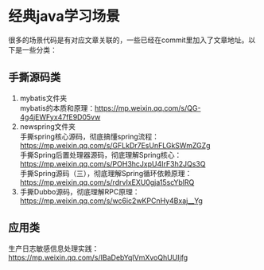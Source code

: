 # 经典java学习场景
很多的场景代码是有对应文章关联的，一些已经在commit里加入了文章地址。以下是一些分类：
## 手撕源码类
1. mybatis文件夹  
   mybatis的本质和原理：https://mp.weixin.qq.com/s/QG-4g4jEWFyx47fE9D05vw
2. newspring文件夹  
   手撕spring核心源码，彻底搞懂spring流程：https://mp.weixin.qq.com/s/GFLkDr7EsUnFLGkSWmZGZg  
   手撕Spring后置处理器源码，彻底理解Spring核心：https://mp.weixin.qq.com/s/POH3hcJxpU4IrF3h2JQs3Q  
   手撕Spring源码（三），彻底理解Spring循环依赖原理： https://mp.weixin.qq.com/s/rdrvIxEXU0gja15scYblRQ  
3. 手撕Dubbo源码，彻底理解RPC原理：https://mp.weixin.qq.com/s/wc6ic2wKPCnHy4Bxaj__Yg 
## 应用类
生产日志敏感信息处理实践：https://mp.weixin.qq.com/s/IBaDebYqIVmXvoQhUUIjfg